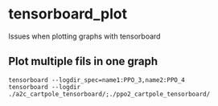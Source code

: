 # tensorboard_plot
Issues when plotting graphs with tensorboard

## Plot multiple fils in one graph
```shell
tensorboard --logdir_spec=name1:PPO_3,name2:PPO_4
tensorboard --logdir ./a2c_cartpole_tensorboard/;./ppo2_cartpole_tensorboard/
```
